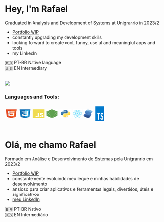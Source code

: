 # Hey, I'm Rafael
Graduated in Analysis and Development of Systems at Unigranrio in 2023/2

+ [Portfolio WIP](https://rafael-vasconcellos.github.io/)  
+ constantly upgrading my development skills  
+ looking forward to create cool, funny, useful and meaningful apps and tools  
+ [my LinkedIn](https://www.linkedin.com/in/rafael-vasconcelos-1b4298311/)

🇧🇷 PT-BR Native language  
🇺🇸 EN Intermediary

<div style="padding-top: 18px">
  <img width="300" src="https://github-readme-stats.vercel.app/api/top-langs/?username=rafael-vasconcellos&layout=compact&langs_count=16&theme=dark"/>
</div>

### Languages and Tools:
<div style="display: flex; gap: 4px; align-items: center; padding: 4px 0">
  <img align="center" alt="HTML" height="30" width="40" src="https://raw.githubusercontent.com/devicons/devicon/master/icons/html5/html5-original.svg">
  <img align="center" alt="CSS" height="30" width="40" src="https://raw.githubusercontent.com/devicons/devicon/master/icons/css3/css3-original.svg">
  <img align="center" alt="Js" height="30" width="40" src="https://raw.githubusercontent.com/devicons/devicon/master/icons/javascript/javascript-plain.svg">
  <img align="center" alt="node" height="30" width="40" src="https://raw.githubusercontent.com/devicons/devicon/master/icons/nodejs/nodejs-plain.svg">
  <img align="center" alt="Python" height="30" width="40" src="https://raw.githubusercontent.com/devicons/devicon/master/icons/python/python-original.svg">
  <img align="center" alt="React" height="30" width="30" src="https://raw.githubusercontent.com/devicons/devicon/1119b9f84c0290e0f0b38982099a2bd027a48bf1/icons/react/react-original.svg">
  <img alt="SolidJS" height="30" width="30" src="https://raw.githubusercontent.com/devicons/devicon/6910f0503efdd315c8f9b858234310c06e04d9c0/icons/solidjs/solidjs-original.svg" />
  <img align="center" alt="Typescript" height="50" width="30" style="padding: 0 4px" src="https://raw.githubusercontent.com/devicons/devicon/1119b9f84c0290e0f0b38982099a2bd027a48bf1/icons/typescript/typescript-original.svg">
</div>
<br>


# Olá, me chamo Rafael

Formado em Análise e Desenvolvimento de Sistemas pela Unigranrio em 2023/2

+ [Portfolio WIP](https://rafael-vasconcellos.github.io/)  
+ constantemente evoluindo meu leque e minhas habilidades de desenvolvimento  
+ ansioso para criar aplicativos e ferramentas legais, divertidos, úteis e significativos  
+ [meu LinkedIn](https://www.linkedin.com/in/rafael-vasconcelos-1b4298311/)

🇧🇷 PT-BR Nativo  
🇺🇸 EN Intermediário